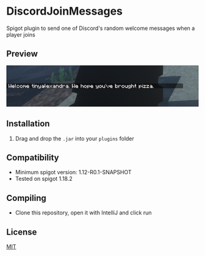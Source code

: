 # DiscordJoinMessages
Spigot plugin to send one of Discord's random welcome messages when a player joins

## Preview
<img src="Preview.png">

## Installation
1. Drag and drop the `.jar` into your `plugins` folder

## Compatibility
- Minimum spigot version: 1.12-R0.1-SNAPSHOT
- Tested on spigot 1.18.2

## Compiling
- Clone this repository, open it with IntelliJ and click run

## License
[MIT](https://github.com/Traurige/DiscordJoinMessages/blob/main/LICENSE)
